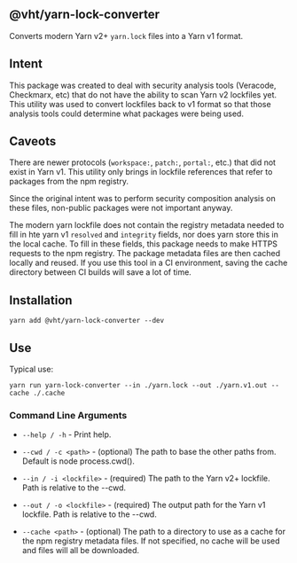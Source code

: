 ## @vht/yarn-lock-converter

Converts modern Yarn v2+ `yarn.lock` files into a Yarn v1 format.

## Intent

This package was created to deal with security analysis tools (Veracode, Checkmarx, etc) that do not have the ability to scan Yarn v2 lockfiles yet.
This utility was used to convert lockfiles back to v1 format so that those analysis tools could determine what packages were being used.

## Caveots

There are newer protocols (`workspace:`, `patch:`, `portal:`, etc.) that did not exist in Yarn v1.
This utility only brings in lockfile references that refer to packages from the npm registry.

Since the original intent was to perform security composition analysis on these files, non-public packages were not important anyway.

The modern yarn lockfile does not contain the registry metadata needed to fill in hte yarn v1 `resolved` and `integrity` fields, nor does yarn store this in the local cache. To fill in these fields, this package needs to make HTTPS requests to the npm registry. The package metadata files are then cached locally and reused.
If you use this tool in a CI environment, saving the cache directory between CI builds will save a lot of time.

## Installation

```
yarn add @vht/yarn-lock-converter --dev
```

## Use

Typical use:

```
yarn run yarn-lock-converter --in ./yarn.lock --out ./yarn.v1.out --cache ./.cache
```

### Command Line Arguments

* `--help / -h` - Print help.

* `--cwd / -c <path>` - (optional) The path to base the other paths from. Default is node process.cwd().

* `--in / -i <lockfile>` - (required) The path to the Yarn v2+ lockfile. Path is relative to the --cwd.

* `--out / -o <lockfile>` - (required) The output path for the Yarn v1 lockfile. Path is relative to the --cwd.

* `--cache <path>` - (optional) The path to a directory to use as a cache for the npm registry metadata files. If not specified, no cache will be used and files will all be downloaded.
